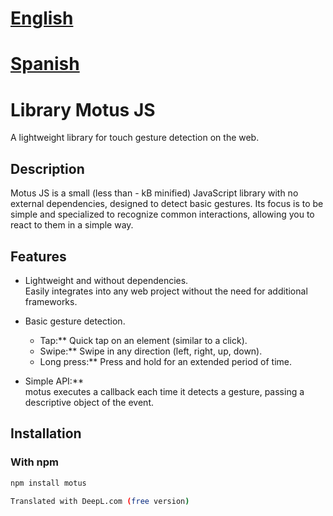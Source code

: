 # [English](./README.md)
# [Spanish](./README.es.md)


# Library Motus JS

A lightweight library for touch gesture detection on the web.

## Description

Motus JS is a small (less than - kB minified) JavaScript library with no external dependencies, designed to detect basic gestures. Its focus is to be simple and specialized to recognize common interactions, allowing you to react to them in a simple way.

## Features

- Lightweight and without dependencies.  
  Easily integrates into any web project without the need for additional frameworks.

- Basic gesture detection.  
  - Tap:** Quick tap on an element (similar to a click).  
  - Swipe:** Swipe in any direction (left, right, up, down).  
  - Long press:** Press and hold for an extended period of time.

- Simple API:**  
  motus executes a callback each time it detects a gesture, passing a descriptive object of the event.

## Installation

### With npm

```bash
npm install motus

Translated with DeepL.com (free version)